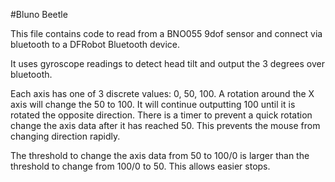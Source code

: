 #Bluno Beetle

This file contains code to read from a BNO055 9dof sensor and connect via bluetooth to a DFRobot Bluetooth device. 

It uses gyroscope readings to detect head tilt and output the 3 degrees over bluetooth.

Each axis has one of 3 discrete values: 0, 50, 100. A rotation around the X axis will change the 50 to 100. It will continue outputting 100 until it is rotated the opposite direction. There is a timer to prevent a quick rotation change the axis data after it has reached 50. This prevents the mouse from changing direction rapidly.

The threshold to change the axis data from 50 to 100/0 is larger than the threshold to change from 100/0 to 50. This allows easier stops.
